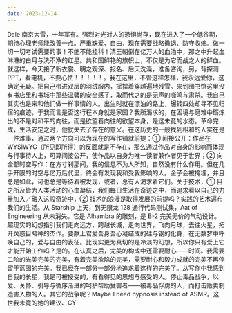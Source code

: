 ```yaml
---
date: 2023-12-14
---
```


Dale 南京大雪，十年军有。强烈对光对人的恐惧尚存，现在进入了一个低谷期，期待心理老师能改善一点。严重缺爱、自由，现在需要战略撤退、防守收缩。做一切一切考试需要的事！不能不能挂科！清王朝倒在亿万人的血泊中，那之中升起血淋淋的白月与洗不净的红星。共和国鲜艳的旗帜上，不仅是为它而战之人的鲜血。就这样，今天接了新衣裳、明之观深、报名、后天洗澡，准备咨询，另，背探测 PPT，看电机，不要心怯！！！！！。我在这里，不管这样怎样，我永远爱你，这确定无疑。把自己带进双层的羽绒服内，摇摆着穿越遍地残雪。来到图书馆这里没有书店里和书城中那些温馨的安全感了，取而代之的是无声的嘶鸣与肃杀。我自己其实也是来和他们做一样事情的人。出生时就在漂泊的路上，辗转四处却寻不见归宿的痕迹，于我而言是否这行程本身就是家园？我所渴求的，在困境与磨难中砺炼出的不是对和平的向往，而是欲望着向往的欲望本身，是这未竟的水态。革命完成，生活安定之时，他就失去了存在的意义。在这历史的一般找到相和的人实在是一件难事，通过两个方向可以为现在的写作铺就前提：① 间接公开：作品在 WYSIWYG（所见即所得）的反面就是不存在，那么通过作品对自身的影响而体现与行事待人上，可算间接公开，使作品以自身为唯一读者兼作者见于世界；② 向全部时空写作：在方寸刹那间，我的信息不为人所知，自然没有什么作用。但在几手开限的时空与亿万后代里，终会有发现我和受我影响的人。金子会被掩埋，并且总是如此，可也总是等待着被发现，或者，总有人渴求着它们。关于技术，① 目之所及皆为人类活动的心血凝结，我们每日生活在奇迹之中，而追求看以自己的力量加入／融入这般奇迹中，② 技术的浪漫是取得发展的前提吗？实践的艺术遍布我们的生活。从 Starship 上天，到无限龙 128 通行代码测试集，Aat of Engineering 从未消失。它是 Alhambra 的雕刻，是 B-2 完美无价的气动设计。超现实的幻想指引我们走向远方，跨越长城，走向世界，飞向月球，去往火星，拓开荧惑目睹神的杰作。要献上君爱吾身吾心凝结成的硅与钢的化身，在无数梦中呼唤自己的，爱与自由的表征。比现实更为真切的是冷淡的幻想，所以你只有爱上它才能开始工作吗？是的。在认真之后，完美的构成中还需要耐心——时间。我需要二阶的光美完美的完美，有着完美欲陷的完美，需要耐心和毅力成就的完美不再停留于蓝图的完美。我已经在一部分一部分地追求着这样的完美了。从写作中我感到自我的长星，我是可被授受的，有看得见的思想与感受的人。停止毒品战争，以爱、关怀、引导与循序渐进的呵护帮助受害者——被毒品俘虏的人，而打击贩卖制造害人物的人。其它的战争呢？Maybe I need hypnosis instead of ASMR。这世我未竟的她的建议、CY
